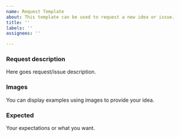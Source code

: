 ```yaml
---
name: Request Template
about: This template can be used to request a new idea or issue.
title: ''
labels: ''
assignees: ''

---
```


### Request description
Here goes request/issue description.

### Images
You can display examples using images to provide your idea.

### Expected
Your expectations or what you want.
